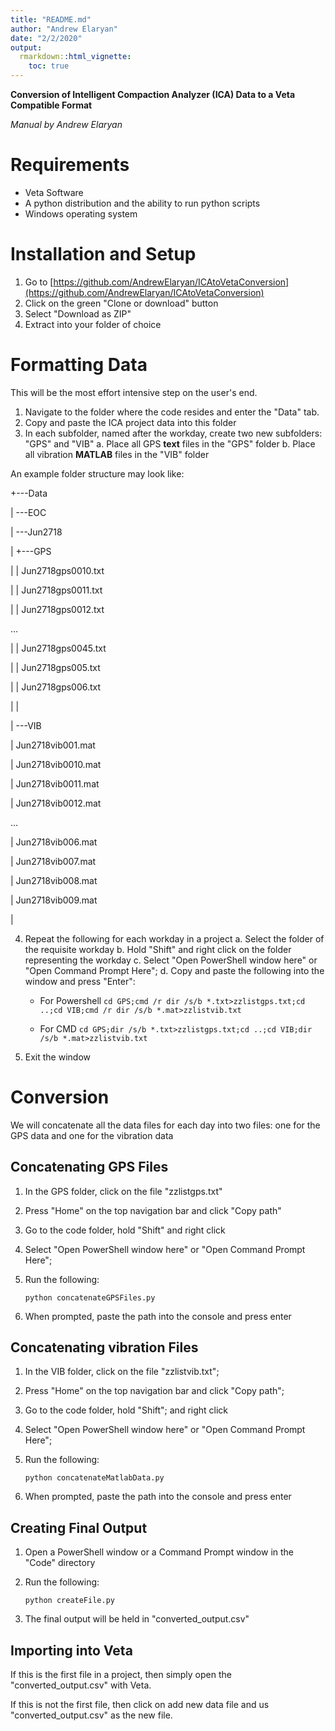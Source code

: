 ```yaml
---
title: "README.md"
author: "Andrew Elaryan"
date: "2/2/2020"
output:
  rmarkdown::html_vignette:
    toc: true
---
```


**Conversion of Intelligent Compaction Analyzer (ICA) Data to a Veta Compatible Format**

*Manual by Andrew Elaryan*

# Requirements

- Veta Software
- A python distribution and the ability to run python scripts
- Windows operating system


# Installation and Setup

1. Go to [https://github.com/AndrewElaryan/ICAtoVetaConversion](https://github.com/AndrewElaryan/ICAtoVetaConversion)
2. Click on the green &quot;Clone or download&quot; button
3. Select "Download as ZIP"
4. Extract into your folder of choice

# Formatting Data

This will be the most effort intensive step on the user's end.

1. Navigate to the folder where the code resides and enter the "Data" tab.
2. Copy and paste the ICA project data into this folder
3. In each subfolder, named after the workday, create two new subfolders: "GPS" and "VIB"
  a. Place all GPS **text** files in the "GPS" folder
  b. Place all vibration **MATLAB** files in the "VIB" folder

An example folder structure may look like:

+---Data

|   \---EOC

|       \---Jun2718

|           +---GPS

|           |       Jun2718gps0010.txt

|           |       Jun2718gps0011.txt

|           |       Jun2718gps0012.txt

…

|           |       Jun2718gps0045.txt

|           |       Jun2718gps005.txt

|           |       Jun2718gps006.txt

|           |

|           \---VIB

|                   Jun2718vib001.mat

|                   Jun2718vib0010.mat

|                   Jun2718vib0011.mat

|                   Jun2718vib0012.mat

…

|                   Jun2718vib006.mat

|                   Jun2718vib007.mat

|                   Jun2718vib008.mat

|                   Jun2718vib009.mat

|



4. Repeat the following for each workday in a project
  a. Select the folder of the requisite workday
  b. Hold "Shift" and right click on the folder representing the workday
  c. Select "Open PowerShell window here" or "Open Command Prompt Here";
  d. Copy and paste the following into the window and press "Enter":
    
    - For Powershell
    `cd GPS;cmd /r dir /s/b *.txt>zzlistgps.txt;cd ..;cd VIB;cmd /r dir /s/b *.mat>zzlistvib.txt`
    
    - For CMD
    `cd GPS;dir /s/b *.txt>zzlistgps.txt;cd ..;cd VIB;dir /s/b *.mat>zzlistvib.txt`

5. Exit the window

# Conversion

We will concatenate all the data files for each day into two files: one for the GPS data and one for the vibration data

## Concatenating GPS Files

1. In the GPS folder, click on the file "zzlistgps.txt"
2. Press "Home" on the top navigation bar and click "Copy path"
3. Go to the code folder, hold "Shift" and right click
4. Select "Open PowerShell window here" or "Open Command Prompt Here";
5. Run the following:

    `python concatenateGPSFiles.py`

6. When prompted, paste the path into the console and press enter



## Concatenating vibration Files

1. In the VIB folder, click on the file "zzlistvib.txt";
2. Press "Home" on the top navigation bar and click "Copy path";
3. Go to the code folder, hold "Shift"; and right click
4. Select "Open PowerShell window here" or "Open Command Prompt Here";
5. Run the following:

    `python concatenateMatlabData.py`

6. When prompted, paste the path into the console and press enter

## Creating Final Output

1. Open a PowerShell window or a Command Prompt window in the &quot;Code&quot; directory
2. Run the following:

    `python createFile.py`

1. The final output will be held in "converted_output.csv"

## Importing into Veta

If this is the first file in a project, then simply open the "converted_output.csv" with Veta.

If this is not the first file, then click on add new data file and us "converted_output.csv" as the new file.
